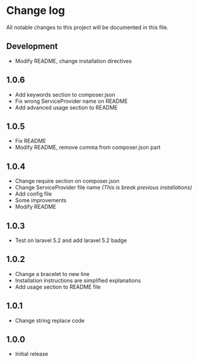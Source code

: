 # Change log

All notable changes to this project will be documented in this file.

## Development

- Modify README, change installation directives

## 1.0.6

- Add keywords section to composer.json
- Fix wrong ServiceProvider name on README
- Add advanced usage section to README

## 1.0.5

- Fix README
- Modify README, remove comma from composer.json part

## 1.0.4

- Change require section on composer.json
- Change ServiceProvider file name *(This is break previous installations)*
- Add config file
- Some improvements
- Modify README 

## 1.0.3

- Test on laravel 5.2 and add laravel 5.2 badge

## 1.0.2

- Change a bracelet to new line
- Installation instructions are simplified explanations
- Add usage section to README file

## 1.0.1

- Change string replace code

## 1.0.0

- Initial release
